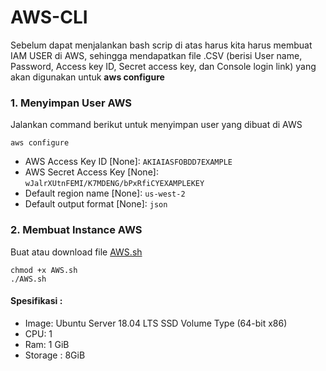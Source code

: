 # AWS-CLI

Sebelum dapat menjalankan bash scrip di atas harus kita harus membuat IAM USER di AWS, sehingga mendapatkan file .CSV (berisi User name, Password,	Access key ID,	Secret access key, dan	Console login link) yang akan digunakan untuk **aws configure** 

### 1. Menyimpan User AWS

Jalankan command berikut untuk menyimpan user yang dibuat di AWS

```
aws configure
```
* AWS Access Key ID [None]: `AKIAIASFOBDD7EXAMPLE`
* AWS Secret Access Key [None]: `wJalrXUtnFEMI/K7MDENG/bPxRfiCYEXAMPLEKEY`
* Default region name [None]: `us-west-2`
* Default output format [None]: `json`

### 2. Membuat Instance AWS
Buat atau download file [AWS.sh](https://github.com/rafifauz/AWS-CLI/blob/main/AWS.sh)
```
chmod +x AWS.sh
./AWS.sh
```
#### Spesifikasi :
* Image: Ubuntu Server 18.04 LTS SSD Volume Type (64-bit x86)
* CPU: 1
* Ram: 1 GiB
* Storage : 8GiB
